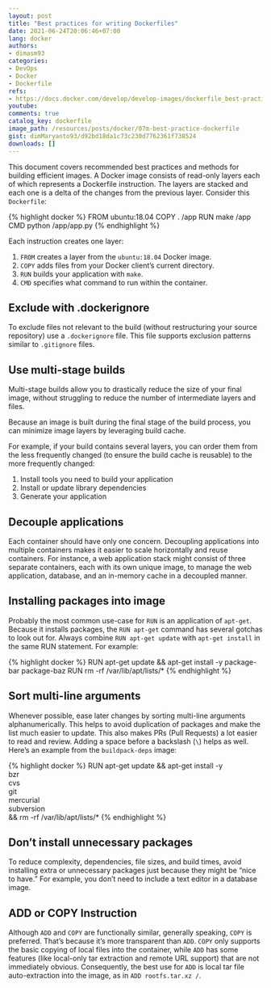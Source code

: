```yaml
---
layout: post
title: "Best practices for writing Dockerfiles"
date: 2021-06-24T20:06:46+07:00
lang: docker
authors:
- dimasm93
categories:
- DevOps
- Docker
- Dockerfile
refs: 
- https://docs.docker.com/develop/develop-images/dockerfile_best-practices/
youtube: 
comments: true
catalog_key: dockerfile
image_path: /resources/posts/docker/07m-best-practice-dockerfile
gist: dimMaryanto93/d92bd18da1c73c230d7762361f738524
downloads: []
---
```



This document covers recommended best practices and methods for building efficient images. A Docker image consists of read-only layers each of which represents a Dockerfile instruction. The layers are stacked and each one is a delta of the changes from the previous layer. Consider this `Dockerfile`:

{% highlight docker %}
FROM ubuntu:18.04
COPY . /app
RUN make /app
CMD python /app/app.py
{% endhighlight %}

Each instruction creates one layer:

1. `FROM` creates a layer from the `ubuntu:18.04` Docker image.
2. `COPY` adds files from your Docker client’s current directory.
3. `RUN` builds your application with `make`.
4. `CMD` specifies what command to run within the container.

## Exclude with .dockerignore

To exclude files not relevant to the build (without restructuring your source repository) use a `.dockerignore` file. This file supports exclusion patterns similar to `.gitignore` files.

## Use multi-stage builds

Multi-stage builds allow you to drastically reduce the size of your final image, without struggling to reduce the number of intermediate layers and files.

Because an image is built during the final stage of the build process, you can minimize image layers by leveraging build cache.

For example, if your build contains several layers, you can order them from the less frequently changed (to ensure the build cache is reusable) to the more frequently changed:

1. Install tools you need to build your application
2. Install or update library dependencies
3. Generate your application

## Decouple applications

Each container should have only one concern. Decoupling applications into multiple containers makes it easier to scale horizontally and reuse containers. For instance, a web application stack might consist of three separate containers, each with its own unique image, to manage the web application, database, and an in-memory cache in a decoupled manner.

## Installing packages into image

Probably the most common use-case for `RUN` is an application of `apt-get`. Because it installs packages, the `RUN apt-get` command has several gotchas to look out for. Always combine `RUN apt-get update` with `apt-get install` in the same RUN statement. For example:

{% highlight docker %}
RUN apt-get update && apt-get install -y package-bar package-baz 
RUN rm -rf /var/lib/apt/lists/*
{% endhighlight %}

## Sort multi-line arguments

Whenever possible, ease later changes by sorting multi-line arguments alphanumerically. This helps to avoid duplication of packages and make the list much easier to update. This also makes PRs (Pull Requests) a lot easier to read and review. Adding a space before a backslash (`\`) helps as well. Here’s an example from the `buildpack-deps` image:

{% highlight docker %}
RUN apt-get update && apt-get install -y \
  bzr \
  cvs \
  git \
  mercurial \
  subversion \
  && rm -rf /var/lib/apt/lists/*
{% endhighlight %}

## Don’t install unnecessary packages

To reduce complexity, dependencies, file sizes, and build times, avoid installing extra or unnecessary packages just because they might be “nice to have.” For example, you don’t need to include a text editor in a database image.

## ADD or COPY Instruction

Although `ADD` and `COPY` are functionally similar, generally speaking, `COPY` is preferred. That’s because it’s more transparent than `ADD`. `COPY` only supports the basic copying of local files into the container, while `ADD` has some features (like local-only tar extraction and remote URL support) that are not immediately obvious. Consequently, the best use for `ADD` is local tar file auto-extraction into the image, as in `ADD rootfs.tar.xz /`.
